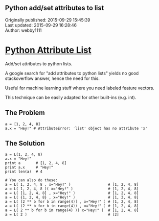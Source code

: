 ## Python add/set attributes to list  
Originally published: 2015-09-29 15:45:39  
Last updated: 2015-09-29 16:28:46  
Author: webby1111   
  
[Python Attribute List](https://github.com/webby1111/Python-Attribute-List)
=======================

Add/set attributes to python lists.

A google search for "add attributes to python lists" yields no good stackoverflow answer,
hence the need for this.

Useful for machine learning stuff where you need labeled feature vectors. 

This technique can be easily adapted for other built-ins (e.g. int).

The Problem
-----------

	a = [1, 2, 4, 8]
	a.x = "Hey!" # AttributeError: 'list' object has no attribute 'x'

The Solution
------------

	a = L(1, 2, 4, 8)
	a.x = "Hey!"
	print a       # [1, 2, 4, 8]
	print a.x     # "Hey!"
	print len(a)  # 4

	# You can also do these:
	a = L( 1, 2, 4, 8 , x="Hey!" )                 # [1, 2, 4, 8]
	a = L( 1, 2, 4, 8 )( x="Hey!" )                # [1, 2, 4, 8]
	a = L( [1, 2, 4, 8] , x="Hey!" )               # [1, 2, 4, 8]
	a = L( {1, 2, 4, 8} , x="Hey!" )               # [1, 2, 4, 8]
	a = L( [2 ** b for b in range(4)] , x="Hey!" ) # [1, 2, 4, 8]
	a = L( (2 ** b for b in range(4)) , x="Hey!" ) # [1, 2, 4, 8]
	a = L( 2 ** b for b in range(4) )( x="Hey!" )  # [1, 2, 4, 8]
	a = L( 2 )                                     # [2]
